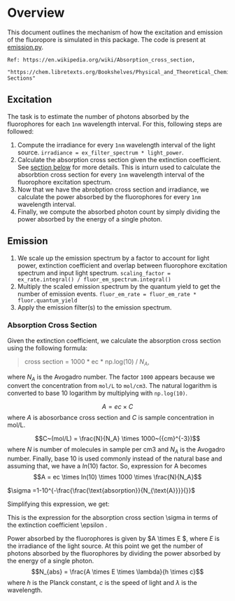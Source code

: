 # Overview
This document outlines the mechanism of how the excitation and emission of the fluoropore is simulated in this package. The code is present at [emission.py](../src/microsim/schema/_emission.py). 

    Ref: https://en.wikipedia.org/wiki/Absorption_cross_section,
        "https://chem.libretexts.org/Bookshelves/Physical_and_Theoretical_Chemistry_Textbook_Maps/Time_Dependent_Quantum_Mechanics_and_Spectroscopy_%28Tokmakoff%29/07:_Interaction_of_Light_and_Matter/7.05:_Absorption_Cross-Sections"
## Excitation
  The task is to estimate the number of photons absorbed by the fluorophores for each `1nm` wavelength interval. For this, following steps are followed:

1. Compute the irradiance for every `1nm` wavelength interval of the light source. `irradiance = ex_filter_spectrum * light_power`.  
2. Calculate the absorption cross section given the extinction coefficient. See [section below](#absorption-cross-section) for more details. This is inturn used to calculate the absorbtion cross section for every `1nm` wavelength interval of the fluorophore excitation spectrum.
3. Now that we have the abrobption cross section and irradiance, we calculate the power absorbed by the fluorophores for every `1nm` wavelength interval.
4. Finally, we compute the absorbed photon count by simply dividing the power absorbed by the energy of a single photon.

## Emission 
1. We scale up the emission spectrum by a factor to account for light power, extinction coefficient and overlap between fluorophore excitation spectrum and input light spectrum. `scaling_factor = ex_rate.integral() / fluor_em_spectrum.integral()`
2. Multiply the scaled emission spectrum by the quantum yield to get the number of emission events. `fluor_em_rate = fluor_em_rate * fluor.quantum_yield`
3. Apply the emission filter(s) to the emission spectrum.

 
### Absorption Cross Section
Given the extinction coefficient, we calculate the absorption cross section using the following formula:

> cross section = 1000 * ec * np.log(10) / $N_{A}$,

where $N_{A}$ is the Avogadro number. The factor `1000` appears because we convert the concentration from `mol/L` to `mol/cm3`. The natural logarithm is converted to base 10 logarithm by multiplying with `np.log(10)`.


$$A = ec \times C $$
where $A$ is abosorbance cross section and $C$ is sample concentration in mol/L.

$$C~(mol/L) = \frac{N}{N_A} \times 1000~({cm}^{-3})$$
where $N$ is number of molecules in sample per cm3 and $N_A$ is the Avogadro number.
Finally, base 10 is used commonly instead of the natural base and assuming that, we have a $ln(10)$ factor. 
So, expression for A becomes 
$$A = ec \times ln(10) \times 1000 \times \frac{N}{N_A}$$

$\sigma =1-10^{-\frac{\frac{\text{absorption}}{N_{\text{A}}}}{}}$

Simplifying this expression, we get:
<!-- $\sigma =\frac{\ln(10)\times 10^3}{N_{\text{A}}}\times \epsilon$ -->
This is the expression for the absorption cross section \sigma in terms of the extinction coefficient \epsilon .

Power absorbed by the fluorophores is given by $A \times E $, where $E$ is the irradiance of the light source.
At this point we get the number of photons absorbed by the fluorophores by dividing the power absorbed by the energy of a single photon.
$$N_{abs} = \frac{A \times E \times \lambda}{h \times c}$$
where $h$ is the Planck constant, $c$ is the speed of light and $\lambda$ is the wavelength.

